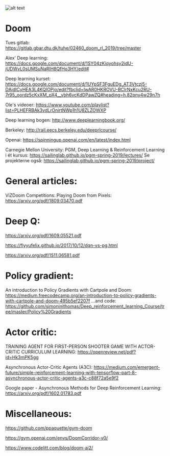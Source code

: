 ![alt text](
https://www.google.com/url?sa=i&source=images&cd=&ved=2ahUKEwjwz5CexvzhAhVmsosKHc3-Bo4QjRx6BAgBEAU&url=%2Furl%3Fsa%3Di%26source%3Dimages%26cd%3D%26cad%3Drja%26uact%3D8%26ved%3D2ahUKEwjwz5CexvzhAhVmsosKHc3-Bo4QjRx6BAgBEAU%26url%3Dhttps%253A%252F%252Fwww.reddit.com%252Fr%252FDoom%252Fcomments%252F3dk06q%252Fyou_know_why_the_original_logo_was_so_great%252F%26psig%3DAOvVaw01f2Ez4stfK_FxgJ0jdOa3%26ust%3D1556876273372949&psig=AOvVaw01f2Ez4stfK_FxgJ0jdOa3&ust=1556876273372949
)

# Doom
Tues gitlab: https://gitlab.gbar.dtu.dk/tuhe/02460_doom_rl_2019/tree/master

Alex' Deep learning: https://docs.google.com/document/d/1SY04zKiqyohsy2idU-jUDWvL0sUMSuNaRlH8QfHo3HY/edit#

Deep learning kurset: https://docs.google.com/document/d/1UYpSF3FguEDg_AT3Vtczj5-DAjdICyHEA3L4KQIOPjo/edit?fbclid=IwAR0HKROVU-BClrNxKcu2RU-7r95_oordz5cKxXM_pX4__vbh6vcKdDPawZQ#heading=h.82pny4w29n7h

Ole's videoer: https://www.youtube.com/playlist?list=PLHEFRBAk3vdLrOnirtNWp1h1U8ZLZOWXP

Deep learning bogen: http://www.deeplearningbook.org/

Berkeley: http://rail.eecs.berkeley.edu/deeprlcourse/

Openai:
https://spinningup.openai.com/en/latest/index.html

Carnegie Mellon University: PGM, Deep Learning & Reinforcement Learning i ét kursus:
https://sailinglab.github.io/pgm-spring-2019/lectures/   Se projekterne også: https://sailinglab.github.io/pgm-spring-2019/project/

# General articles:
ViZDoom Competitions: Playing Doom from Pixels: https://arxiv.org/pdf/1809.03470.pdf


# Deep Q:
https://arxiv.org/pdf/1609.05521.pdf

https://flyyufelix.github.io/2017/10/12/dqn-vs-pg.html

https://arxiv.org/pdf/1511.06581.pdf


# Policy gradient:
An introduction to Policy Gradients with Cartpole and Doom: https://medium.freecodecamp.org/an-introduction-to-policy-gradients-with-cartpole-and-doom-495b5ef2207f
...and code: https://github.com/simoninithomas/Deep_reinforcement_learning_Course/tree/master/Policy%20Gradients


# Actor critic:

TRAINING AGENT FOR FIRST-PERSON SHOOTER GAME WITH ACTOR-CRITIC CURRICULUM LEARNING: https://openreview.net/pdf?id=Hk3mPK5gg

Asynchronous Actor-Critic Agents (A3C): https://medium.com/emergent-future/simple-reinforcement-learning-with-tensorflow-part-8-asynchronous-actor-critic-agents-a3c-c88f72a5e9f2

Google paper - Asynchronous Methods for Deep Reinforcement Learning: https://arxiv.org/pdf/1602.01783.pdf

# Miscellaneous:

https://github.com/ppaquette/gym-doom

https://gym.openai.com/envs/DoomCorridor-v0/

https://www.codelitt.com/blog/doom-ai2/
